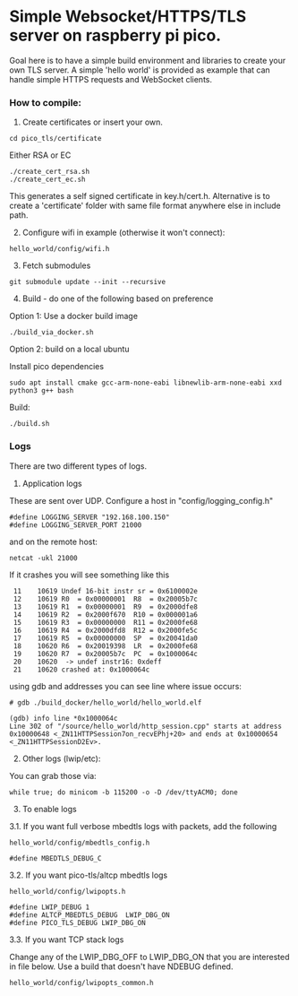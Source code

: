 # Simple Websocket/HTTPS/TLS server on raspberry pi pico.


Goal here is to have a simple build environment and libraries to create your own TLS server.
A simple 'hello world' is provided as example that can handle simple HTTPS requests and WebSocket clients.

### How to compile:

1. Create certificates or insert your own.
```
cd pico_tls/certificate
```

Either RSA or EC
```
./create_cert_rsa.sh
./create_cert_ec.sh
```

This generates a self signed certificate in key.h/cert.h.
Alternative is to create a 'certificate' folder with same file format anywhere else in include path.


2. Configure wifi in example (otherwise it won't connect):
```
hello_world/config/wifi.h
```

3. Fetch submodules

```
git submodule update --init --recursive
```

4. Build - do one of the following based on preference

Option 1: Use a docker build image
```
./build_via_docker.sh
```

Option 2: build on a local ubuntu

Install pico dependencies
```
sudo apt install cmake gcc-arm-none-eabi libnewlib-arm-none-eabi xxd python3 g++ bash
```

Build:
```
./build.sh
```

### Logs

There are two different types of logs.

1. Application logs

These are sent over UDP.
Configure a host in "config/logging_config.h"
```
#define LOGGING_SERVER "192.168.100.150"
#define LOGGING_SERVER_PORT 21000
```

and on the remote host:
```
netcat -ukl 21000
```

If it crashes you will see something like this
```
 11    10619 Undef 16-bit instr sr = 0x6100002e
 12    10619 R0  = 0x00000001  R8  = 0x20005b7c
 13    10619 R1  = 0x00000001  R9  = 0x2000dfe8
 14    10619 R2  = 0x2000f670  R10 = 0x000001a6
 15    10619 R3  = 0x00000000  R11 = 0x2000fe68
 16    10619 R4  = 0x2000dfd8  R12 = 0x2000fe5c
 17    10619 R5  = 0x00000000  SP  = 0x20041da0
 18    10620 R6  = 0x20019398  LR  = 0x2000fe68
 19    10620 R7  = 0x20005b7c  PC  = 0x1000064c
 20    10620  -> undef instr16: 0xdeff
 21    10620 crashed at: 0x1000064c
```

using gdb and addresses you can see line where issue occurs:
```
# gdb ./build_docker/hello_world/hello_world.elf

(gdb) info line *0x1000064c
Line 302 of "/source/hello_world/http_session.cpp" starts at address 0x10000648 <_ZN11HTTPSession7on_recvEPhj+20> and ends at 0x10000654 <_ZN11HTTPSessionD2Ev>.
```


2. Other logs (lwip/etc):

You can grab those via:
```
while true; do minicom -b 115200 -o -D /dev/ttyACM0; done
```



3. To enable logs

3.1. If you want full verbose mbedtls logs with packets, add the following
```
hello_world/config/mbedtls_config.h
```
```
#define MBEDTLS_DEBUG_C
```

3.2. If you want pico-tls/altcp mbedtls logs
```
hello_world/config/lwipopts.h
```
```
#define LWIP_DEBUG 1
#define ALTCP_MBEDTLS_DEBUG  LWIP_DBG_ON
#define PICO_TLS_DEBUG LWIP_DBG_ON
```

3.3. If you want TCP stack logs

Change any of the LWIP_DBG_OFF to LWIP_DBG_ON that you are interested in file below.
Use a build that doesn't have NDEBUG defined.

```
hello_world/config/lwipopts_common.h
```